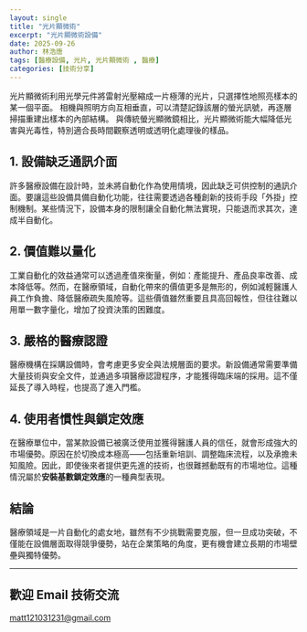 ```yaml
---
layout: single
title: "光片顯微術"
excerpt: "光片顯微術設備"
date: 2025-09-26
author: 林浩唐
tags: [醫療設備, 光片, 光片顯微術 , 醫療]
categories: [技術分享]
---
```


光片顯微術利用光學元件將雷射光壓縮成一片極薄的光片，只選擇性地照亮樣本的某一個平面。
相機與照明方向互相垂直，可以清楚記錄該層的螢光訊號，再逐層掃描重建出樣本的內部結構。
與傳統螢光顯微鏡相比，光片顯微術能大幅降低光害與光毒性，特別適合長時間觀察透明或透明化處理後的樣品。

## 1. 設備缺乏通訊介面  
許多醫療設備在設計時，並未將自動化作為使用情境，因此缺乏可供控制的通訊介面。要讓這些設備具備自動化功能，往往需要透過各種創新的技術手段「外掛」控制機制。某些情況下，設備本身的限制讓全自動化無法實現，只能退而求其次，達成半自動化。

## 2. 價值難以量化  
工業自動化的效益通常可以透過產值來衡量，例如：產能提升、產品良率改善、成本降低等。然而，在醫療領域，自動化帶來的價值更多是無形的，例如減輕醫護人員工作負擔、降低醫療疏失風險等。這些價值雖然重要且具高回報性，但往往難以用單一數字量化，增加了投資決策的困難度。

## 3. 嚴格的醫療認證  
醫療機構在採購設備時，會考慮更多安全與法規層面的要求。新設備通常需要準備大量技術與安全文件，並通過多項醫療認證程序，才能獲得臨床端的採用。這不僅延長了導入時程，也提高了進入門檻。

## 4. 使用者慣性與鎖定效應  
在醫療單位中，當某款設備已被廣泛使用並獲得醫護人員的信任，就會形成強大的市場優勢。原因在於切換成本極高——包括重新培訓、調整臨床流程，以及承擔未知風險。因此，即使後來者提供更先進的技術，也很難撼動既有的市場地位。這種情況屬於**安裝基數鎖定效應**的一種典型表現。
  
## 結論

醫療領域是一片自動化的處女地，雖然有不少挑戰需要克服，但一旦成功突破，不僅能在設備層面取得競爭優勢，站在企業策略的角度，更有機會建立長期的市場壁壘與獨特優勢。

---

## 歡迎 Email 技術交流
matt121031231@gmail.com
